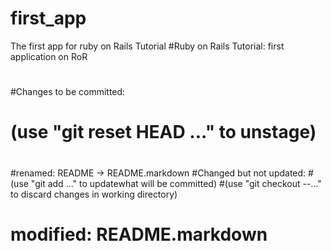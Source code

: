 first_app
=========

The first app for ruby on Rails Tutorial
#Ruby on Rails Tutorial: first application on RoR
#
#Changes to be committed:
# (use "git reset HEAD <file>..." to unstage)
#
#renamed: README -> README.markdown
#Changed but not updated:
#(use "git add <file>..." to updatewhat will be committed)
#(use "git checkout --<file>..." to discard changes in working directory)
#
# modified: README.markdown
#
